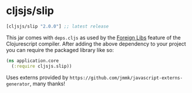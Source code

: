 # cljsjs/slip

[](dependency)
```clojure
[cljsjs/slip "2.0.0"] ;; latest release
```
[](/dependency)

This jar comes with `deps.cljs` as used by the [Foreign Libs][flibs] feature
of the Clojurescript compiler. After adding the above dependency to your project
you can require the packaged library like so:

```clojure
(ns application.core
  (:require cljsjs.slip))
```

Uses externs provided by `https://github.com/jmmk/javascript-externs-generator`, many thanks!

[flibs]: https://github.com/clojure/clojurescript/wiki/Packaging-Foreign-Dependencies
